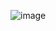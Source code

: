 ![image](https://github.com/03Lucifer/Student-Directory-/assets/91324980/209568d1-7412-44b6-9a4c-577126cd25fd)

